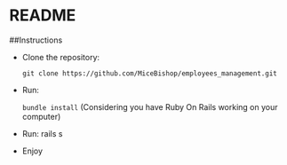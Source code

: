 # README

##Instructions

* Clone the repository:

    `git clone https://github.com/MiceBishop/employees_management.git`

* Run:

    `bundle install` (Considering you have Ruby On Rails working on your computer)

* Run: rails s

* Enjoy

